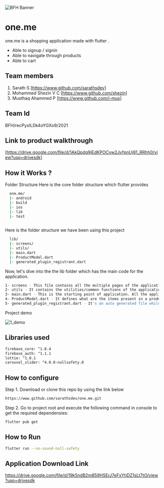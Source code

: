 ![BFH Banner](https://trello-attachments.s3.amazonaws.com/542e9c6316504d5797afbfb9/542e9c6316504d5797afbfc1/39dee8d993841943b5723510ce663233/Frame_19.png)
# one.me
one.me is a shopping application made with flutter .

* Able to signup / signin
* Able to navigate through products
* Able to cart


## Team members
1.  Sarath S [https://www.github.com/sarathsdev]
2.  Mohammed Shezin V C [https://www.github.com/shezin]
3.  Musthaq Ahammed P [https://www.github.com/i-mus]
## Team Id
BFH/recPyxILDk4oYGXo9/2021
## Link to product walkthrough
[https://drive.google.com/file/d/1AkQpdg9jEdKPOCvw2JvfpnUj81_RRhh0/view?usp=drivesdk]
## How it Works ?

Folder Structure
Here is the core folder structure  which flutter provides

```bash
  one.me/
  |- android
  |- build
  |- ios
  |- lib
  |- test
  
```
Here is the folder structure we have been using this project

```bash
  lib/
  |- screens/
  |- utils/
  |- main.dart
  |- ProductModel.dart
  |- generated_plugin_registrant.dart
```
Now, let's dive into the the lib folder which has the main code for the application.
```bash
1- screens - This file contains all the multiple pages of the application.
2- utils - It contains the utilities/common functions of the application.
3- main.dart - This is the starting point of application. All the application level configurations are defined here.
4- ProductModel.dart - It defines what are the items present in a product model.
5- generated_plugin_registrant.dart - It's an auto generated file while setting up firebase for authentication.
```
Project demo

![1_demo](https://user-images.githubusercontent.com/68682390/119358089-e581cb80-bcc5-11eb-9deb-66b10e144c9d.gif)

## Libraries used
```bash
firebase_core: ^1.0.4
firebase_auth: ^1.1.1
lottie: ^1.0.1
carousel_slider: ^4.0.0-nullsafety.0
```
## How to configure

Step 1. Download or clone this repo by using the link below
```bash
https://www.github.com/sarathsdev/one.me.git
```
Step 2. Go to project root and execute the following command in console to get the required dependensies:
```bash
flutter pub get
```

## How to Run
```bash
flutter run --no-sound-null-safety
```
## Application Download Link
https://drive.google.com/file/d/19k5ndB2m859HSErJ7eFxYtjDZ1sLt7tO/view?usp=drivesdk

